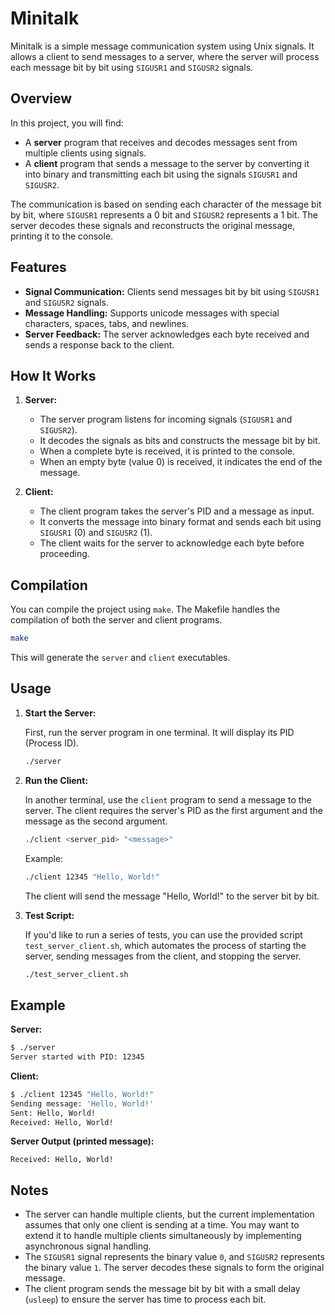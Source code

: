 # Minitalk

Minitalk is a simple message communication system using Unix signals. It allows a client to send messages to a server, where the server will process each message bit by bit using `SIGUSR1` and `SIGUSR2` signals.

## Overview

In this project, you will find:

- A **server** program that receives and decodes messages sent from multiple clients using signals.
- A **client** program that sends a message to the server by converting it into binary and transmitting each bit using the signals `SIGUSR1` and `SIGUSR2`.
  
The communication is based on sending each character of the message bit by bit, where `SIGUSR1` represents a 0 bit and `SIGUSR2` represents a 1 bit. The server decodes these signals and reconstructs the original message, printing it to the console.

## Features

- **Signal Communication:** Clients send messages bit by bit using `SIGUSR1` and `SIGUSR2` signals.
- **Message Handling:** Supports unicode messages with special characters, spaces, tabs, and newlines.
- **Server Feedback:** The server acknowledges each byte received and sends a response back to the client.

## How It Works

1. **Server:**
   - The server program listens for incoming signals (`SIGUSR1` and `SIGUSR2`).
   - It decodes the signals as bits and constructs the message bit by bit.
   - When a complete byte is received, it is printed to the console.
   - When an empty byte (value 0) is received, it indicates the end of the message.

2. **Client:**
   - The client program takes the server's PID and a message as input.
   - It converts the message into binary format and sends each bit using `SIGUSR1` (0) and `SIGUSR2` (1).
   - The client waits for the server to acknowledge each byte before proceeding.

## Compilation

You can compile the project using `make`. The Makefile handles the compilation of both the server and client programs.

```bash
make
```

This will generate the `server` and `client` executables.

## Usage

1. **Start the Server:**
   
   First, run the server program in one terminal. It will display its PID (Process ID).
   
   ```bash
   ./server
   ```

2. **Run the Client:**

   In another terminal, use the `client` program to send a message to the server. The client requires the server's PID as the first argument and the message as the second argument.
   
   ```bash
   ./client <server_pid> "<message>"
   ```

   Example:

   ```bash
   ./client 12345 "Hello, World!"
   ```

   The client will send the message "Hello, World!" to the server bit by bit.

3. **Test Script:**

   If you'd like to run a series of tests, you can use the provided script `test_server_client.sh`, which automates the process of starting the server, sending messages from the client, and stopping the server.

   ```bash
   ./test_server_client.sh
   ```

## Example

**Server:**

```bash
$ ./server
Server started with PID: 12345
```

**Client:**

```bash
$ ./client 12345 "Hello, World!"
Sending message: 'Hello, World!'
Sent: Hello, World!
Received: Hello, World!
```

**Server Output (printed message):**

```
Received: Hello, World!
```

## Notes

- The server can handle multiple clients, but the current implementation assumes that only one client is sending at a time. You may want to extend it to handle multiple clients simultaneously by implementing asynchronous signal handling.
- The `SIGUSR1` signal represents the binary value `0`, and `SIGUSR2` represents the binary value `1`. The server decodes these signals to form the original message.
- The client program sends the message bit by bit with a small delay (`usleep`) to ensure the server has time to process each bit.

